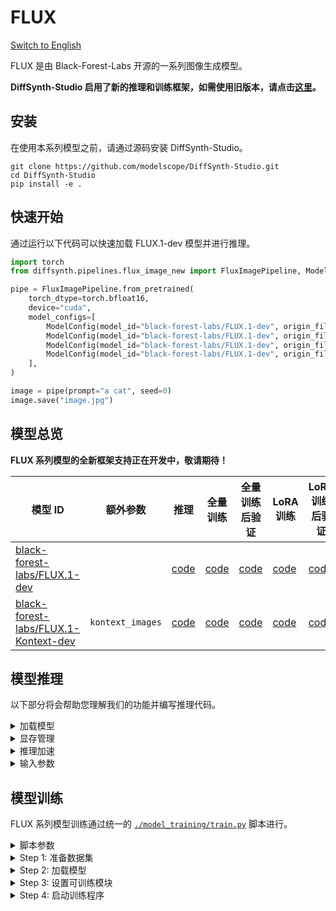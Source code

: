 # FLUX

[Switch to English](./README.md)

FLUX 是由 Black-Forest-Labs 开源的一系列图像生成模型。

**DiffSynth-Studio 启用了新的推理和训练框架，如需使用旧版本，请点击[这里](https://github.com/modelscope/DiffSynth-Studio/tree/3edf3583b1f08944cee837b94d9f84d669c2729c)。**

## 安装

在使用本系列模型之前，请通过源码安装 DiffSynth-Studio。

```shell
git clone https://github.com/modelscope/DiffSynth-Studio.git
cd DiffSynth-Studio
pip install -e .
```

## 快速开始

通过运行以下代码可以快速加载 FLUX.1-dev 模型并进行推理。

```python
import torch
from diffsynth.pipelines.flux_image_new import FluxImagePipeline, ModelConfig

pipe = FluxImagePipeline.from_pretrained(
    torch_dtype=torch.bfloat16,
    device="cuda",
    model_configs=[
        ModelConfig(model_id="black-forest-labs/FLUX.1-dev", origin_file_pattern="flux1-dev.safetensors"),
        ModelConfig(model_id="black-forest-labs/FLUX.1-dev", origin_file_pattern="text_encoder/model.safetensors"),
        ModelConfig(model_id="black-forest-labs/FLUX.1-dev", origin_file_pattern="text_encoder_2/"),
        ModelConfig(model_id="black-forest-labs/FLUX.1-dev", origin_file_pattern="ae.safetensors"),
    ],
)

image = pipe(prompt="a cat", seed=0)
image.save("image.jpg")
```

## 模型总览

**FLUX 系列模型的全新框架支持正在开发中，敬请期待！**

|模型 ID|额外参数|推理|全量训练|全量训练后验证|LoRA 训练|LoRA 训练后验证|
|-|-|-|-|-|-|-|
|[black-forest-labs/FLUX.1-dev](https://modelscope.cn/models/black-forest-labs/FLUX.1-dev)||[code](./model_inference/FLUX.1-dev.py)|[code](./model_training/full/FLUX.1-dev.sh)|[code](./model_training/validate_full/FLUX.1-dev.py)|[code](./model_training/lora/FLUX.1-dev.sh)|[code](./model_training/validate_lora/FLUX.1-dev.py)|
|[black-forest-labs/FLUX.1-Kontext-dev](https://modelscope.cn/models/black-forest-labs/FLUX.1-Kontext-dev)|`kontext_images`|[code](./model_inference/FLUX.1-Kontext-dev.py)|[code](./model_training/full/FLUX.1-Kontext-dev.sh)|[code](./model_training/validate_full/FLUX.1-Kontext-dev.py)|[code](./model_training/lora/FLUX.1-Kontext-dev.sh)|[code](./model_training/validate_lora/FLUX.1-Kontext-dev.py)|

## 模型推理

以下部分将会帮助您理解我们的功能并编写推理代码。

<details>

<summary>加载模型</summary>

模型通过 `from_pretrained` 加载：

```python
pipe = FluxImagePipeline.from_pretrained(
    torch_dtype=torch.bfloat16,
    device="cuda",
    model_configs=[
        ModelConfig(model_id="black-forest-labs/FLUX.1-dev", origin_file_pattern="flux1-dev.safetensors"),
        ModelConfig(model_id="black-forest-labs/FLUX.1-dev", origin_file_pattern="text_encoder/model.safetensors"),
        ModelConfig(model_id="black-forest-labs/FLUX.1-dev", origin_file_pattern="text_encoder_2/"),
        ModelConfig(model_id="black-forest-labs/FLUX.1-dev", origin_file_pattern="ae.safetensors"),
    ],
)
```

其中 `torch_dtype` 和 `device` 是计算精度和计算设备。`model_configs` 可通过多种方式配置模型路径：

* 从[魔搭社区](https://modelscope.cn/)下载模型并加载。此时需要填写 `model_id` 和 `origin_file_pattern`，例如

```python
ModelConfig(model_id="black-forest-labs/FLUX.1-dev", origin_file_pattern="flux1-dev.safetensors")
```

* 从本地文件路径加载模型。此时需要填写 `path`，例如

```python
ModelConfig(path="models/black-forest-labs/FLUX.1-dev/flux1-dev.safetensors")
```

对于从多个文件加载的单一模型，使用列表即可，例如

```python
ModelConfig(path=[
    "models/xxx/diffusion_pytorch_model-00001-of-00003.safetensors",
    "models/xxx/diffusion_pytorch_model-00002-of-00003.safetensors",
    "models/xxx/diffusion_pytorch_model-00003-of-00003.safetensors",
])
```

`from_pretrained` 还提供了额外的参数用于控制模型加载时的行为：

* `local_model_path`: 用于保存下载模型的路径，默认值为 `"./models"`。
* `skip_download`: 是否跳过下载，默认值为 `False`。当您的网络无法访问[魔搭社区](https://modelscope.cn/)时，请手动下载必要的文件，并将其设置为 `True`。

</details>


<details>

<summary>显存管理</summary>

DiffSynth-Studio 为 FLUX 模型提供了细粒度的显存管理，让模型能够在低显存设备上进行推理，可通过以下代码开启 offload 功能，在显存有限的设备上将部分模块 offload 到内存中。

```python
pipe = FluxImagePipeline.from_pretrained(
    torch_dtype=torch.bfloat16,
    device="cuda",
    model_configs=[
        ModelConfig(model_id="black-forest-labs/FLUX.1-dev", origin_file_pattern="flux1-dev.safetensors", offload_device="cpu"),
        ModelConfig(model_id="black-forest-labs/FLUX.1-dev", origin_file_pattern="text_encoder/model.safetensors", offload_device="cpu"),
        ModelConfig(model_id="black-forest-labs/FLUX.1-dev", origin_file_pattern="text_encoder_2/", offload_device="cpu"),
        ModelConfig(model_id="black-forest-labs/FLUX.1-dev", origin_file_pattern="ae.safetensors", offload_device="cpu"),
    ],
)
pipe.enable_vram_management()
```

`enable_vram_management` 函数提供了以下参数，用于控制显存使用情况：

* `vram_limit`: 显存占用量（GB），默认占用设备上的剩余显存。注意这不是一个绝对限制，当设置的显存不足以支持模型进行推理，但实际可用显存足够时，将会以最小化显存占用的形式进行推理。将其设置为0时，将会实现理论最小显存占用。
* `vram_buffer`: 显存缓冲区大小（GB），默认为 0.5GB。由于部分较大的神经网络层在 onload 阶段会不可控地占用更多显存，因此一个显存缓冲区是必要的，理论上的最优值为模型中最大的层所占的显存。
* `num_persistent_param_in_dit`: DiT 模型中常驻显存的参数数量（个），默认为无限制。我们将会在未来删除这个参数，请不要依赖这个参数。

</details>


<details>

<summary>推理加速</summary>

* TeaCache：加速技术 [TeaCache](https://github.com/ali-vilab/TeaCache)，请参考[示例代码](./acceleration/teacache.py)。

</details>

<details>

<summary>输入参数</summary>

Pipeline 在推理阶段能够接收以下输入参数：

* `prompt`: 提示词，描述画面中出现的内容。
* `negative_prompt`: 负向提示词，描述画面中不应该出现的内容，默认值为 `""`。
* `cfg_scale`: Classifier-free guidance 的参数，默认值为 1，当设置为大于1的数值时生效。
* `embedded_guidance`: FLUX-dev 的内嵌引导参数，默认值为 3.5。
* `t5_sequence_length`: T5 模型的文本向量序列长度，默认值为 512。
* `input_image`: 输入图像，用于图生图，该参数与 `denoising_strength` 配合使用。
* `denoising_strength`: 去噪强度，范围是 0～1，默认值为 1，当数值接近 0 时，生成图像与输入图像相似；当数值接近 1 时，生成图像与输入图像相差更大。在不输入 `input_image` 参数时，请不要将其设置为非 1 的数值。
* `height`: 图像高度，需保证高度为 16 的倍数。
* `width`: 图像宽度，需保证宽度为 16 的倍数。
* `seed`: 随机种子。默认为 `None`，即完全随机。
* `rand_device`: 生成随机高斯噪声矩阵的计算设备，默认为 `"cpu"`。当设置为 `cuda` 时，在不同 GPU 上会导致不同的生成结果。
* `sigma_shift`: Rectified Flow 理论中的参数，默认为 3。数值越大，模型在去噪的开始阶段停留的步骤数越多，可适当调大这个参数来提高画面质量，但会因生成过程与训练过程不一致导致生成的视频内容与训练数据存在差异。
* `num_inference_steps`: 推理次数，默认值为 30。
* `kontext_images`: Kontext 模型的输入图像。
* `controlnet_inputs`: ControlNet 模型的输入。
* `ipadapter_images`: IP-Adapter 模型的输入图像。
* `ipadapter_scale`: IP-Adapter 模型的控制强度。

</details>


## 模型训练

FLUX 系列模型训练通过统一的 [`./model_training/train.py`](./model_training/train.py) 脚本进行。

<details>

<summary>脚本参数</summary>

脚本包含以下参数：

* 数据集
  * `--dataset_base_path`: 数据集的根路径。
  * `--dataset_metadata_path`: 数据集的元数据文件路径。
  * `--max_pixels`: 最大像素面积，默认为 1024*1024，当启用动态分辨率时，任何分辨率大于这个数值的图片都会被缩小。
  * `--height`: 图像或视频的高度。将 `height` 和 `width` 留空以启用动态分辨率。
  * `--width`: 图像或视频的宽度。将 `height` 和 `width` 留空以启用动态分辨率。
  * `--data_file_keys`: 元数据中的数据文件键。用逗号分隔。
  * `--dataset_repeat`: 每个 epoch 中数据集重复的次数。
* 模型
  * `--model_paths`: 要加载的模型路径。JSON 格式。
  * `--model_id_with_origin_paths`: 带原始路径的模型 ID，例如 Wan-AI/Wan2.1-T2V-1.3B:diffusion_pytorch_model*.safetensors。用逗号分隔。
* 训练
  * `--learning_rate`: 学习率。
  * `--num_epochs`: 轮数（Epoch）数量。
  * `--output_path`: 保存路径。
  * `--remove_prefix_in_ckpt`: 在 ckpt 中移除前缀。
* 可训练模块
  * `--trainable_models`: 可训练的模型，例如 dit、vae、text_encoder。
  * `--lora_base_model`: LoRA 添加到哪个模型上。
  * `--lora_target_modules`: LoRA 添加到哪一层上。
  * `--lora_rank`: LoRA 的秩（Rank）。
* 额外模型输入
  * `--extra_inputs`: 额外的模型输入，以逗号分隔。
* 显存管理
  * `--use_gradient_checkpointing`: 是否启用 gradient checkpointing。
  * `--use_gradient_checkpointing_offload`: 是否将 gradient checkpointing 卸载到内存中。
  * `--gradient_accumulation_steps`: 梯度累积步数。
* 其他
  * `--align_to_opensource_format`: 是否将 FLUX DiT LoRA 的格式与开源版本对齐，仅对 FLUX.1-dev 和 FLUX.1-Kontext-dev 的 LoRA 训练生效。


此外，训练框架基于 [`accelerate`](https://huggingface.co/docs/accelerate/index) 构建，在开始训练前运行 `accelerate config` 可配置 GPU 的相关参数。对于部分模型训练（例如模型的全量训练）脚本，我们提供了建议的 `accelerate` 配置文件，可在对应的训练脚本中查看。

</details>


<details>

<summary>Step 1: 准备数据集</summary>

数据集包含一系列文件，我们建议您这样组织数据集文件：

```
data/example_video_dataset/
├── metadata.csv
├── image1.jpg
└── image2.jpg
```

其中 `image1.jpg`、`image2.jpg` 为训练用视频数据，`metadata.csv` 为元数据列表，例如

```
video,prompt
image1.jpg,"a cat is sleeping"
image2.jpg,"a dog is running"
```

我们构建了一个样例视频数据集，以方便您进行测试，通过以下命令可以下载这个数据集：

```shell
modelscope download --dataset DiffSynth-Studio/example_image_dataset --local_dir ./data/example_image_dataset
```

数据集支持多种图片格式，`"jpg", "jpeg", "png", "webp"`。

图片的尺寸可通过脚本参数 `--height`、`--width` 控制。当 `--height` 和 `--width` 为空时将会开启动态分辨率，按照数据集中每个视频或图片的实际宽高训练。

**我们强烈建议使用固定分辨率训练，因为在多卡训练中存在负载均衡问题。**

当模型需要额外输入时，例如具备控制能力的模型 [`black-forest-labs/FLUX.1-Kontext-dev`](https://modelscope.cn/models/black-forest-labs/FLUX.1-Kontext-dev) 所需的 `kontext_images`，请在数据集中补充相应的列，例如：

```
video,prompt,kontext_images
image1.jpg,"a cat is sleeping",image1_reference.jpg
```

额外输入若包含视频和图像文件，则需要在 `--data_file_keys` 参数中指定要解析的列名。可根据额外输入增加相应的列名，例如 `--data_file_keys "image,kontext_images"`，同时启用 `--extra_inputs "kontext_images"`。

</details>


<details>

<summary>Step 2: 加载模型</summary>

类似于推理时的模型加载逻辑，可直接通过模型 ID 配置要加载的模型。例如，推理时我们通过以下设置加载模型

```python
model_configs=[
    ModelConfig(model_id="black-forest-labs/FLUX.1-dev", origin_file_pattern="flux1-dev.safetensors"),
    ModelConfig(model_id="black-forest-labs/FLUX.1-dev", origin_file_pattern="text_encoder/model.safetensors"),
    ModelConfig(model_id="black-forest-labs/FLUX.1-dev", origin_file_pattern="text_encoder_2/"),
    ModelConfig(model_id="black-forest-labs/FLUX.1-dev", origin_file_pattern="ae.safetensors"),
]
```

那么在训练时，填入以下参数即可加载对应的模型。

```shell
--model_id_with_origin_paths "black-forest-labs/FLUX.1-dev:flux1-dev.safetensors,black-forest-labs/FLUX.1-dev:text_encoder/model.safetensors,black-forest-labs/FLUX.1-dev:text_encoder_2/,black-forest-labs/FLUX.1-dev:ae.safetensors"
```

如果您希望从本地文件加载模型，例如推理时

```python
model_configs=[
    ModelConfig(path="models/black-forest-labs/FLUX.1-dev/flux1-dev.safetensors"),
    ModelConfig(path="models/black-forest-labs/FLUX.1-dev/text_encoder/model.safetensors"),
    ModelConfig(path="models/black-forest-labs/FLUX.1-dev/text_encoder_2/"),
    ModelConfig(path="models/black-forest-labs/FLUX.1-dev/ae.safetensors"),
]
```

那么训练时需设置为

```shell
--model_paths '[
    "models/black-forest-labs/FLUX.1-dev/flux1-dev.safetensors",
    "models/black-forest-labs/FLUX.1-dev/text_encoder/model.safetensors",
    "models/black-forest-labs/FLUX.1-dev/text_encoder_2/",
    "models/black-forest-labs/FLUX.1-dev/ae.safetensors"
]' \
```

</details>


<details>

<summary>Step 3: 设置可训练模块</summary>

训练框架支持训练基础模型，或 LoRA 模型。以下是几个例子：

* 全量训练 DiT 部分：`--trainable_models dit`
* 训练 DiT 部分的 LoRA 模型：`--lora_base_model dit --lora_target_modules "a_to_qkv,b_to_qkv,ff_a.0,ff_a.2,ff_b.0,ff_b.2,a_to_out,b_to_out,proj_out,norm.linear,norm1_a.linear,norm1_b.linear,to_qkv_mlp" --lora_rank 32`

此外，由于训练脚本中加载了多个模块（text encoder、dit、vae），保存模型文件时需要移除前缀，例如在全量训练 DiT 部分或者训练 DiT 部分的 LoRA 模型时，请设置 `--remove_prefix_in_ckpt pipe.dit.`

</details>


<details>

<summary>Step 4: 启动训练程序</summary>

我们为每一个模型编写了训练命令，请参考本文档开头的表格。

</details>
